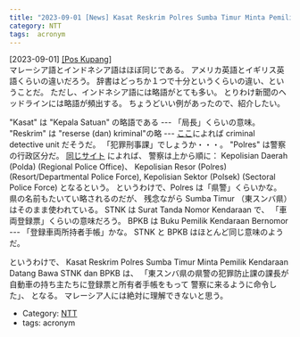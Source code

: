 ```yaml
---
title: "2023-09-01 [News] Kasat Reskrim Polres Sumba Timur Minta Pemilik Kendaraan Datang Bawa STNK dan BPKB ---マレーシア人には解読できないインドネシア語だと思う"
category: NTT
tags:  acronym
---
```


[2023-09-01] [[Pos Kupang]](https://kupang.tribunnews.com/2023/08/30/kasat-reskrim-polres-sumba-timur-minta-pemilik-kendaraan-datang-bawa-stnk-dan-bpkb?utm_source=pocket_saves)  
 マレーシア語とインドネシア語はほぼ同じである。
アメリカ英語とイギリス英語くらいの違いだろう。
辞書はどっちか１つで十分というくらいの違い、ということだ。
ただし、インドネシア語には略語がとても多い。
とりわけ新聞のヘッドラインには略語が頻出する。
ちょうどいい例があったので、紹介したい。

 "Kasat" は "Kepala Satuan" の略語である ---
「局長」くらいの意味。
"Reskrim" は "reserse (dan) kriminal"の略 ---
[ここ](https://en.wikipedia.org/wiki/Indonesian_National_Police)によれば
criminal detective unit だそうだ。
「犯罪刑事課」でしょうか・・・。
"Polres" は警察の行政区分だ。
[同じサイト](https://en.wikipedia.org/wiki/Indonesian_National_Police) によれば、
警察は上から順に：
Kepolisian Daerah (Polda) (Regional Police Office)、
Kepolisian Resor (Polres) (Resort/Departmental Police Force),
Kepolisian Sektor (Polsek) (Sectoral Police Force) となるという。
というわけで、Polres は「県警」くらいかな。
県の名前もたいてい略されるのだが、
残念ながら Sumba Timur （東スンバ県）はそのまま使われている。
STNK は Surat Tanda Nomor Kendaraan で、
「車両登録票」くらいの意味だろう。
BPKB は Buku Pemilik Kendaraan Bernomor ---
「登録車両所持者手帳」かな。
STNK と BPKB はほとんど同じ意味のようだ。

 というわけで、
Kasat Reskrim Polres Sumba Timur
Minta Pemilik Kendaraan Datang Bawa STNK dan BPKB は、
「東スンバ県の県警の犯罪防止課の課長が
自動車の持ち主たちに登録票と所有者手帳をもって
警察に来るように命令した」、
となる。
マレーシア人には絶対に理解できないと思う。

- Category: [NTT](https://merapano.github.io/categories.html#NTT)
- tags:  acronym

